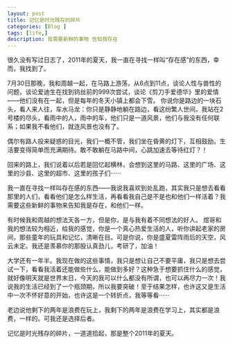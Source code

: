 ```yaml
---
layout: post
title: 记忆是时光残存的碎片
categories: [Blog ]
tags: [life,]
description: 我需要新鲜的事物 告知我存在
---
```




很久没有写过日志了，2011年的夏天，我一直在寻找一样叫“存在感”的东西，幸而，我找到了。

7月30日那晚，我和周越一起，在马路上游荡，从6点到11点，谈论人性与兽性的问题，谈论爱迪生在找到钨丝前的999次尝试，谈论《剪刀手爱德华》里的爱情——他们没有在一起，但是每年的冬天小镇上都会下雪。
你说你是路边的一块石头，看人来人往，车水马龙：你只是静静地躺在路边，看这纷繁人世间。我站在2号楼的尽头，看雨中的人，雨中的车，他们只是一道风景，他们与我没有任何联系；如果我不看他们，就连风景也没有了。

偶尔有路人投来疑惑的目光，我们一概不管，我们坐在昏黄的灯下，互相鼓励。生活要变得简单而充满期待。敢不敢躺在马路中间，心跳加速去等待红灯？！

回来的路上，我们说着以后若是回忆起横林，会想到这里的马路、这里的广场、这里的沙县、这里的超市、这里的孩子们······

我一直在寻找一样叫存在感的东西——我说我喜欢到处乱跑，其实我只是想去看看那里的人们，看看他们是怎么样生活，再看看我自己是不是也和他们一样活着？我需要这些新鲜的事物来告知我是存在，和他们一样。

有时候我和周越的想法天各一方，但是你，是与我有着不同想法的好人。
煜哥和我的想法较为相近，给我的感觉，你是一个真心热爱生活的人，听你讲起老家的房间，那些童年的玩具和记忆，清晰在目。可是你说，你是盛夏雷阵雨后的天空，风云未定。我还是羡慕你的那股认真劲儿，考研了，加油！
 
大学还有一年半。我现在做的这些事情，我只是想让自己不要平庸，我只是想去尝试一下，看看我活着还能做些什么，能做到多好？这种急于想要抓住什么的感觉，就好像明天就是世界末日，今天的我可以什么都没有所谓，也可以再尽力一次！我说我的生活已经到了一个瓶颈期，所以我要突破！至于结果怎样，也许这又是生活中一次不怀好意的开始，也许这是一个转折点，我等等看······

老边说他剩下的两年是浪费在玩上，我剩下的两年是浪费在学习上，其实都是浪费，一样的。可我还是选择后者。
 
记忆是时光残存的碎片，一道道拾起，那是整个2011年的夏天。
